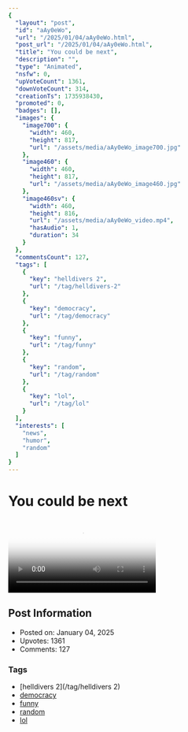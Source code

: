 ```yaml
---
{
  "layout": "post",
  "id": "aAy0eWo",
  "url": "/2025/01/04/aAy0eWo.html",
  "post_url": "/2025/01/04/aAy0eWo.html",
  "title": "You could be next",
  "description": "",
  "type": "Animated",
  "nsfw": 0,
  "upVoteCount": 1361,
  "downVoteCount": 314,
  "creationTs": 1735938430,
  "promoted": 0,
  "badges": [],
  "images": {
    "image700": {
      "width": 460,
      "height": 817,
      "url": "/assets/media/aAy0eWo_image700.jpg"
    },
    "image460": {
      "width": 460,
      "height": 817,
      "url": "/assets/media/aAy0eWo_image460.jpg"
    },
    "image460sv": {
      "width": 460,
      "height": 816,
      "url": "/assets/media/aAy0eWo_video.mp4",
      "hasAudio": 1,
      "duration": 34
    }
  },
  "commentsCount": 127,
  "tags": [
    {
      "key": "helldivers 2",
      "url": "/tag/helldivers-2"
    },
    {
      "key": "democracy",
      "url": "/tag/democracy"
    },
    {
      "key": "funny",
      "url": "/tag/funny"
    },
    {
      "key": "random",
      "url": "/tag/random"
    },
    {
      "key": "lol",
      "url": "/tag/lol"
    }
  ],
  "interests": [
    "news",
    "humor",
    "random"
  ]
}
---
```


# You could be next

<video controls playsinline loop poster="/assets/media/aAy0eWo_image460.jpg">
  <source src="/assets/media/aAy0eWo_video.mp4" type="video/mp4">
  Your browser does not support the video tag.
</video>

## Post Information

- Posted on: January 04, 2025
- Upvotes: 1361
- Comments: 127

### Tags

- [helldivers 2](/tag/helldivers 2)
- [democracy](/tag/democracy)
- [funny](/tag/funny)
- [random](/tag/random)
- [lol](/tag/lol)
